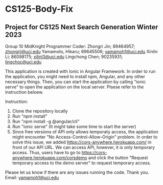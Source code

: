 # CS125-Body-Fix
Project for CS125 Next Search Generation Winter 2023
-------------------------------------------------------------------
Group 10 MidKnight Programmer
Coder:
Zhongri Jin; 89464957; zhongrij@uci.edu
Yamamoto, Hikaru; 69645506; yamamoh1@uci.edu
Xinlin Li; 86098175; xilinl3@uci.edu
Lingchong Chen; 90235931; lingchoc@uci.edu

This application is created with Ionic in Angular Framework.
In order to run the application, you might need to install npm, Angular, and any other necessary things. 
Then, you can start the application by calling "ionic serve" to open the application on the local server. 
Plsese refer to the instruction beloew.

Instruction:
1. Clone the repository locally
2. Run "npm install"
3. Run "npm install -g @angular/cli"
4. Run "ionic serve" (It might take some time to start the server)
5. Since free versions of API only allows temporaty access, the application might encounter "No Access-Control-Allow-Origin" problem. 
In order to solve this issue, we added https://cors-anywhere.herokuapp.com/ in front of our API URL. 
We can access API, however, it is only temporary access. Thus, users have to go to https://cors-anywhere.herokuapp.com/corsdemo and click the button "Request temporary access to the demo server" to request temporary access.

Please let us know if there are any issues running the code. Thank you.
Email: yamamoh1@uci.edu
